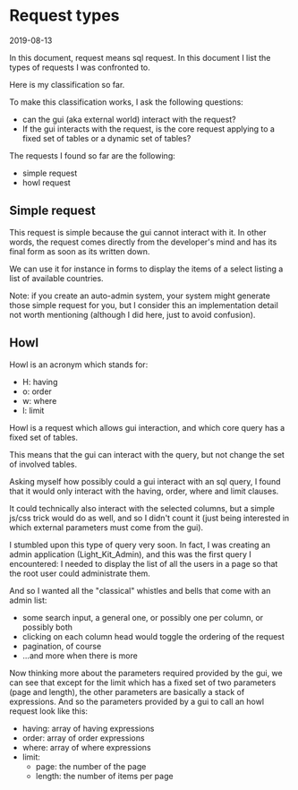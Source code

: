 Request types
==============
2019-08-13


In this document, request means sql request.
In this document I list the types of requests I was confronted to.


Here is my classification so far.

To make this classification works, I ask the following questions:

- can the gui (aka external world) interact with the request?
- If the gui interacts with the request, is the core request applying to a fixed set of tables or a dynamic set of tables?



The requests I found so far are the following: 

- simple request
- howl request



Simple request
------------

This request is simple because the gui cannot interact with it.
In other words, the request comes directly from the developer's mind and has its final form as soon as its written down.

We can use it for instance in forms to display the items of a select listing a list of available countries.

Note: if you create an auto-admin system, your system might generate those simple request for you, but I consider 
this an implementation detail not worth mentioning (although I did here, just to avoid confusion).


Howl
--------

Howl is an acronym which stands for:

- H: having
- o: order
- w: where
- l: limit


Howl is a request which allows gui interaction, and which core query has a fixed set of tables.

This means that the gui can interact with the query, but not change the set of involved tables.


Asking myself how possibly could a gui interact with an sql query, I found that it would only interact with the
having, order, where and limit clauses.

It could technically also interact with the selected columns, but a simple js/css trick would do as well, and so I didn't 
count it (just being interested in which external parameters must come from the gui).


I stumbled upon this type of query very soon. 
In fact, I was creating an admin application (Light_Kit_Admin), and this was the first query I encountered: I needed to display the list
of all the users in a page so that the root user could administrate them.

And so I wanted all the "classical" whistles and bells that come with an admin list:

- some search input, a general one, or possibly one per column, or possibly both 
- clicking on each column head would toggle the ordering of the request
- pagination, of course
- ...and more when there is more


Now thinking more about the parameters required provided by the gui, we can see that except for the limit which has a fixed set of two parameters (page and length),
the other parameters are basically a stack of expressions.
And so the parameters provided by a gui to call an howl request look like this:

- having: array of having expressions
- order: array of order expressions
- where: array of where expressions
- limit: 
    - page: the number of the page
    - length: the number of items per page


  



